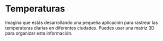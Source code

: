 # Temperaturas
Imagina que estás desarrollando una pequeña aplicación para rastrear las temperaturas diarias en diferentes ciudades. Puedes usar una matriz 3D para organizar esta información.

